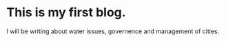 # This is my first blog.

I will be writing about water issues, governence and management of cities.


